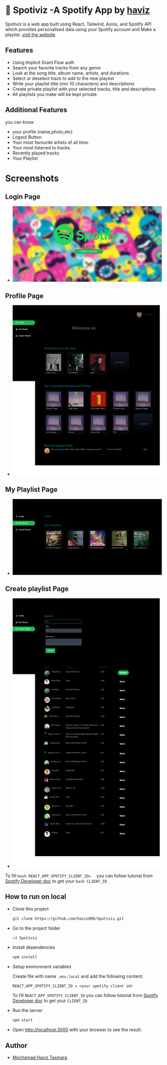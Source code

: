 
# 🎵 Spotiviz -A Spotify App by [haviz](https://www.linkedin.com/in/haviz-tasmara/)

Spotiviz is a  web app built using React, Tailwind, Axios, and Spotify API which provides personalised data using your Spotify account and Make a playlist. [visit the website](https://spotiviz.vercel.app)

## Features
- Using Implicit Grant Flow auth
- Search your favorite tracks from any genre
- Look at the song title, album name, artists, and durations
- Select or deselect track to add to the new playlist
- Write your playlist title (min 10 characters) and descriptions
- Create private playlist with your selected tracks, title and descriptions
- All playlists you make will be kept private.

## Additional Features
you can know
- your profile (name,photo,etc) 
- Logout Button
- Your most favourite artists of all time.
- Your most listened to tracks.
- Recently played tracks
- Your Playlist

# Screenshots
## Login Page

- ![Login](public/img/auth.png)

## Profile Page

- ![Profile](public/img/profile.png)

## My Playlist Page

- ![myplaylist](public/img/myplaylist.png)

## Create playlist Page

- ![createplaylist](public/img/create.png)

To fill    ```bash
    REACT_APP_SPOTIFY_CLIENT_ID= 
    ``` you can follow tutorial from [Spotify Developer doc](https://developer.spotify.com/documentation/general/guides/authorization/app-settings/) to get your    ```bash
    CLIENT_ID
    ```.

## How to run on local

- Clone this project

    ```bash
    git clone https://github.com/haviz000/Spotiviz.git
    ```

- Go to the project folder

    ```bash
    cd Spotiviz
    ```

- Install dependencies

    ```bash
    npm install
    ```

- Setup environment variables

    Create file with name `.env.local` and add the following content:

    ```env
    REACT_APP_SPOTIFY_CLIENT_ID = <your spotify client id>
    ```

    To fill  ``` REACT_APP_SPOTIFY_CLIENT_ID ```  you can follow tutorial from [Spotify Developer doc](https://developer.spotify.com/documentation/general/guides/authorization/app-settings/) to get your `CLIENT_ID`

- Run the server

    ```bash
    npm start
    ```

- Open <http://localhost:3000> with your browser to see the result.

## Author

- [Mochamad Haviz Tasmara](https://www.linkedin.com/in/haviz-tasmara/)
